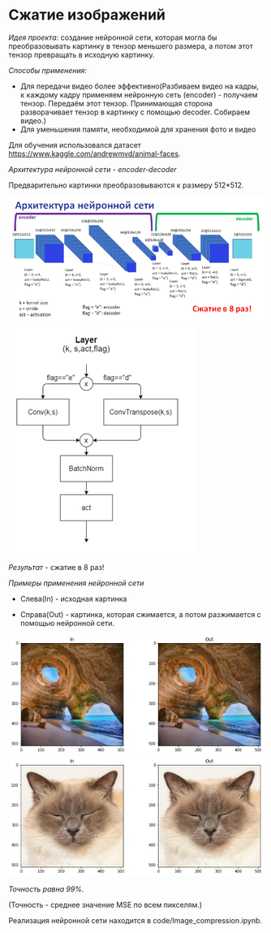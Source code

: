# Сжатие изображений

_Идея проекта_: создание нейронной сети, которая могла бы преобразовывать картинку в тензор меньшего размера, а потом этот тензор превращать в исходную картинку.

_Способы применения:_
 - Для передачи видео более эффективно(Разбиваем видео на кадры, к каждому кадру применяем нейронную сеть (encoder) - получаем тензор. Передаём этот тензор. Принимающая сторона разворачивает тензор в картинку с помощью decoder. Собираем видео.)
 - Для уменьшения памяти, необходимой для хранения фото и видео

Для обучения использовался датасет https://www.kaggle.com/andrewmvd/animal-faces.

_Архитектура нейронной сети - encoder-decoder_

Предварительно картинки преобразовываются к размеру 512*512. 

![](https://github.com/AnastasiaCHAS/Image-compression/blob/main/img/ar.png)
![](https://github.com/AnastasiaCHAS/Image-compression/blob/main/img/la.png)

_Результат_ - сжатие в 8 раз!

_Примеры применения нейронной сети_

 - Слева(In) - исходная картинка

 - Справа(Out) - картинка, которая сжимается, а потом разжимается с помощью нейронной сети.

![](https://github.com/AnastasiaCHAS/Image-compression/blob/main/img/1.jpg)
![](https://github.com/AnastasiaCHAS/Image-compression/blob/main/img/2.jpg)

_Точность равна 99%._

(Точность - среднее значение MSE по всем пикселям.)


Реализация нейронной сети находится в code/Image_compression.ipynb.
